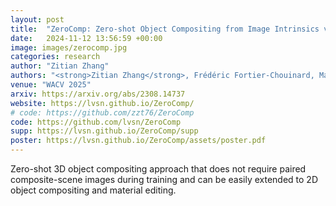 ```yaml
---
layout: post
title:  "ZeroComp: Zero-shot Object Compositing from Image Intrinsics via Diffusion"
date:   2024-11-12 13:56:59 +00:00
image: images/zerocomp.jpg
categories: research
author: "Zitian Zhang"
authors: "<strong>Zitian Zhang</strong>, Frédéric Fortier-Chouinard, Mathieu Garon, Anand Bhattad, Jean-François Lalonde"
venue: "WACV 2025"
arxiv: https://arxiv.org/abs/2308.14737
website: https://lvsn.github.io/ZeroComp/
# code: https://github.com/zzt76/ZeroComp
code: https://github.com/lvsn/ZeroComp
supp: https://lvsn.github.io/ZeroComp/supp
poster: https://lvsn.github.io/ZeroComp/assets/poster.pdf
---
```

Zero-shot 3D object compositing approach that does not require paired composite-scene images during training and can be easily extended to 2D object compositing and material editing.